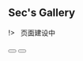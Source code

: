 ## Sec's Gallery

!> <i class="fa fa-toggle-off"></i>&nbsp;&nbsp;页面建设中

<div class="g-shell">
    <div id="g-main"></div>
    <button class="g-button prev" onclick="frontANDback('peB')"><i class="fa fa-chevron-left"></i></button>
    <button class="g-button next" onclick="frontANDback('neB')"><i class="fa fa-chevron-right"></i></button>
</div>